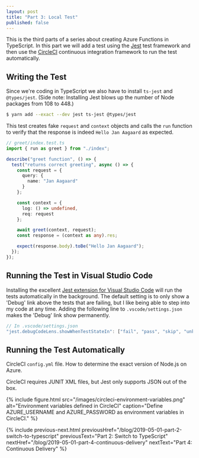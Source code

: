 ```yaml
---
layout: post
title: "Part 3: Local Test"
published: false
---
```


This is the third parts of a series about creating Azure Functions in TypeScript. In this part we will add a test using the [Jest](https://jestjs.io/) test framework and then use the [CircleCI](https://circleci.com/) continuous integration framework to run the test automatically.

## Writing the Test

Since we're coding in TypeScript we also have to install `ts-jest` and `@types/jest`. (Side note: Installing Jest blows up the number of Node packages from 108 to 448.)

```bash
$ yarn add --exact --dev jest ts-jest @types/jest
```

This test creates fake `request` and `context` objects and calls the `run` function to verify that the response is indeed `Hello Jan Aagaard` as expected.

```typescript
// greet/index.test.ts
import { run as greet } from "./index";

describe("greet function", () => {
  test("returns correct greeting", async () => {
    const request = {
      query: {
        name: "Jan Aagaard"
      }
    };

    const context = {
      log: () => undefined,
      req: request
    };

    await greet(context, request);
    const response = (context as any).res;

    expect(response.body).toBe("Hello Jan Aagaard");
  });
});
```

## Running the Test in Visual Studio Code

Installing the excellent [Jest extension for Visual Studio Code](https://marketplace.visualstudio.com/itemdetails?itemName=Orta.vscode-jest) will run the tests automatically in the background. The default setting is to only show a 'Debug' link above the tests that are failing, but I like being able to step into my code at any time. Adding the following line to `.vscode/settings.json` makes the 'Debug' link show permanently.

```javascript
// In .vscode/settings.json
"jest.debugCodeLens.showWhenTestStateIn": ["fail", "pass", "skip", "unknown"],
```

## Running the Test Automatically

CircleCI `config.yml` file. How to determine the exact version of Node.js on Azure.

CircleCI requires JUNIT XML files, but Jest only supports JSON out of the box.

{% include figure.html
  src="/images/circleci-environment-variables.png"
  alt="Environment variables defined in CircleCI"
  caption="Define AZURE_USERNAME and AZURE_PASSWORD as environment variables in CircleCI."
%}

{% include previous-next.html
  previousHref="/blog/2019-05-01-part-2-switch-to-typescript"
  previousText="Part 2: Switch to TypeScript"
  nextHref="/blog/2019-05-01-part-4-continuous-delivery"
  nextText="Part 4: Continuous Delivery"
%}
